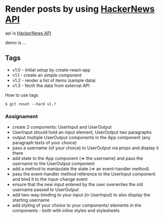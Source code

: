 # Render posts by using [HackerNews API](https://hn.algolia.com/api/v1/search?query=redux)

api is [HackerNews API](https://github.com/HackerNews/API)

demo is ... 

## Tags
* v1.0 - initial setup by create-react-app
* v1.1 - create an simple component
* v1.2 - render a list of items (sample data)
* v1.3 - fecth the data from external API

How to use tags
```
$ git reset --hard v1.?
```

### Assignament
* create 2 components: UserInput and UserOutput
* UserInput should hold an input element, UserOutput two paragraphs
* output multiple UserOutput components in the App component (any paragraph texts of your choice)
* pass a username (of your choice) to UserOutput via props and display it there
* add state to the App component (=> the username) and pass the username to the UserOutput component
* add a method to manipulate the state (=> an event-handler method)
* pass the event-handler method reference to the UserInput component and bind it to the input-change event
* ensure that the new input entered by the user overwrites the old username passed to UserOutput
* add two-way-binding to your input (in UserInput) to also display the starting username
* add styling of your choice to your components/ elements in the components - both with inline styles and stylesheets
